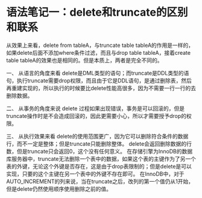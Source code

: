 # 语法笔记一：delete和truncate的区别和联系

从效果上来看，delete from tableA，与truncate table tableA的作用是一样的，如果delete后面不添加where条件过滤，而且与drop table tableA，接着create table tableA的效果也是相同的。但是本质上，两者是完全不同的。

一、 从语言的角度来看
delete是DML类型的语句；而truncate是DDL类型的语句，执行truncate需要drop权限，而且由于它是DDL语句，是通过删除表，然后再重建实现的，所以执行的时候要比delete性能高很多，因为不需要一行一行的去删除数据。

二、 从事务的角度来说
delete 过程如果出现错误，事务是可以回滚的，但是truncate操作时是不会造成回滚的，因此更需要小心，所以才需要授予drop的权限。

三、 从执行效果来看
delete的使用范围更广，因为它可以删除符合条件的数据行，而不一定是整体；但是truncate只能删除整体。
delete会返回删除数据的行数，但是truncate只会返回0，这个没有任何意义。
在存储引擎为InnoDB的数据库服务器中，truncate无法删除一个表中的数据，如果这个表的主键作为了另一个表的外键，无论这个外键是否存在，这是由于drop表限制的；但是delete是可以实现，只要的这个主键在另一个表中的外键不存在即可。
在InnoDB中，对于AUTO_INCREMENT的列来说，当在truncate之后，改列的第一个值仍从1开始，但是delete仍然使用顺序使用删除之前的值。

